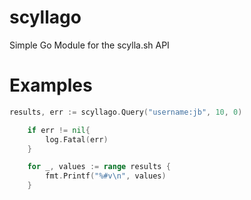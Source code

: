 # scyllago
Simple Go Module for the scylla.sh API

# Examples

```go
results, err := scyllago.Query("username:jb", 10, 0)

	if err != nil{
		log.Fatal(err)
	}

	for _, values := range results {
		fmt.Printf("%#v\n", values)
	}
```